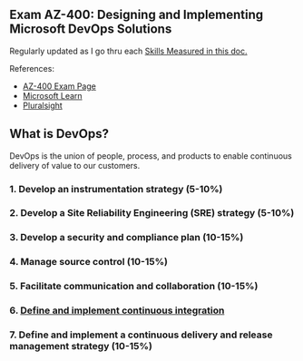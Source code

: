 ## Exam AZ-400: Designing and Implementing Microsoft DevOps Solutions
Regularly updated as I go thru each [Skills Measured in this doc.](https://query.prod.cms.rt.microsoft.com/cms/api/am/binary/RE3VP8d)

References:

* [AZ-400 Exam Page](https://docs.microsoft.com/en-us/learn/certifications/exams/az-400)
* [Microsoft Learn](https://docs.microsoft.com/en-us/learn/browse/?roles=devops-engineer&resource_type=learning%20path)
* [Pluralsight](https://app.pluralsight.com/paths/certificate/designing-and-implementing-microsoft-devops-solutions-az-400)

## What is DevOps?  
DevOps is the union of people, process, and products to enable continuous delivery of value to our customers.

### 1. Develop an instrumentation strategy (5-10%)  
### 2. Develop a Site Reliability Engineering (SRE) strategy (5-10%)  
### 3. Develop a security and compliance plan (10-15%)  
### 4. Manage source control (10-15%)  
### 5. Facilitate communication and collaboration (10-15%)  
### 6. [Define and implement continuous integration](./Continuous_Integration/CI.md)  
### 7. Define and implement a continuous delivery and release management strategy (10-15%)  
